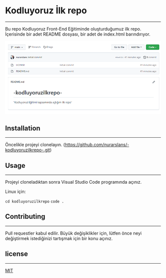 # Kodluyoruz İlk repo
---
Bu repo Kodluyoruz Front-End Eğitiminde oluşturduğumuz ilk repo. İçerisinde bir adet README dosyası, bir adet de index.html barındırıyor.

![](https://github.com/nurarslans/-kodluyoruzilkrepo-/blob/main/Ekran%20Al%C4%B1nt%C4%B1s%C4%B1.PNG)


## Installation
---
Öncelikle projeyi clonelayın. (https://github.com/nurarslans/-kodluyoruzilkrepo-.git)



## Usage

---
Projeyi cloneladıktan sonra Visual Studio Code programında açınız.

Linux için:

`cd kodluyoruzilkrepo`
`code .`

## Contributing
---
Pull requestler kabul edilir. Büyük değişiklikler için, lütfen önce neyi değiştirmek istediğinizi tartışmak için bir konu açınız.

## license
---
[MIT](https://choosealicense.com/licenses/mit/)